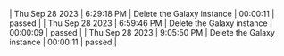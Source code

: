 | Thu Sep 28 2023 | 6:29:18 PM | Delete the Galaxy instance | 00:00:11 | passed |
| Thu Sep 28 2023 | 6:59:46 PM | Delete the Galaxy instance | 00:00:09 | passed |
| Thu Sep 28 2023 | 9:05:50 PM | Delete the Galaxy instance | 00:00:11 | passed |
